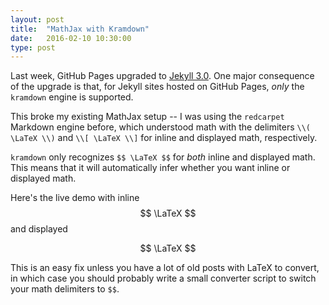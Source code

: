 ```yaml
---
layout: post
title:  "MathJax with Kramdown"
date:   2016-02-10 10:30:00
type: post
---
```

Last week, GitHub Pages upgraded to [Jekyll 3.0][jekyll].
One major consequence of the upgrade is that, for Jekyll sites hosted on GitHub Pages, _only_ the `kramdown` engine is supported.

This broke my existing MathJax setup -- I was using the `redcarpet` Markdown engine before, which understood math with the delimiters `\\( \LaTeX \\)` and `\\[ \LaTeX \\]` for inline and displayed math, respectively.

`kramdown` only recognizes `$$ \LaTeX $$` for _both_ inline and displayed math.
This means that it will automatically infer whether you want inline or displayed math.

Here's the live demo with inline $$ \LaTeX $$ and displayed

$$ \LaTeX $$

This is an easy fix unless you have a lot of old posts with LaTeX to convert, in which case you should probably write a small converter script to switch your math delimiters to `$$`. 

[jekyll]:https://github.com/blog/2100-github-pages-now-faster-and-simpler-with-jekyll-3-0
